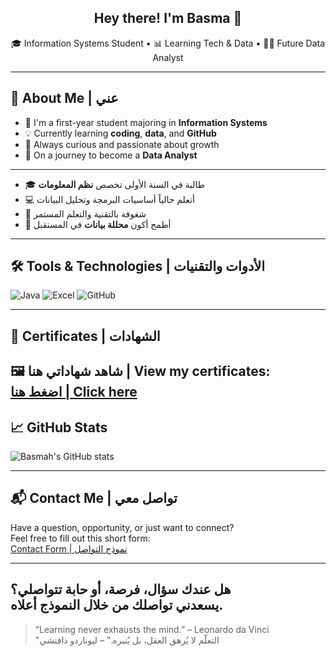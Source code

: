 <h2 align="center">Hey there! I'm Basma 👋</h2>

<p align="center">
🎓 Information Systems Student • 📊 Learning Tech & Data • 👩‍💻 Future Data Analyst
</p>

---

## 👋 About Me | عني

- 🏫 I'm a first-year student majoring in **Information Systems**  
- 💡 Currently learning **coding**, **data**, and **GitHub**  
- 🌱 Always curious and passionate about growth  
- 🚀 On a journey to become a **Data Analyst**

---

- 🎓 طالبة في السنة الأولى تخصص **نظم المعلومات**  
- 💻 أتعلم حالياً أساسيات البرمجة وتحليل البيانات  
- 🌟 شغوفة بالتقنية والتعلم المستمر  
- 🎯 أطمح أكون **محللة بيانات** في المستقبل

---

## 🛠️ Tools & Technologies | الأدوات والتقنيات

![Java](https://img.shields.io/badge/-Java-333?style=flat&logo=java)
![Excel](https://img.shields.io/badge/-Excel-217346?style=flat&logo=microsoft-excel)
![GitHub](https://img.shields.io/badge/-GitHub-181717?style=flat&logo=github)

---

## 📄 Certificates | الشهادات

🖼️ شاهد شهاداتي هنا | View my certificates:  
[اضغط هنا | Click here](https://github.com/codedbybasmax/certificates)
---

## 📈 GitHub Stats

![Basmah's GitHub stats](https://github-readme-stats.vercel.app/api?username=codedbybasmax&show_icons=true&theme=tokyonight)

---
## 📬 Contact Me | تواصل معي

Have a question, opportunity, or just want to connect?  
Feel free to fill out this short form:  
[Contact Form | نموذج التواصل](https://docs.google.com/forms/d/e/1FAIpQLSdKtZCMZrN7zFOKN3HyjLIni14U-3_Tj3BYegrtoQZhkQ3xOQ/viewform?usp=sf_link)

---

هل عندك سؤال، فرصة، أو حابة تتواصلي؟  
يسعدني تواصلك من خلال النموذج أعلاه.
---
> “Learning never exhausts the mind.” – Leonardo da Vinci  
> "التعلّم لا يُرهق العقل، بل يُنيره." – ليوناردو دافنشي
